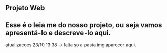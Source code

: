 ## Projeto Web
## Esse é o leia me do nosso projeto, ou seja vamos apresentá-lo e descreve-lo aqui.

atualizacoes 23/10 13:38 -> falta so a pasta img aparecer aqui. 


